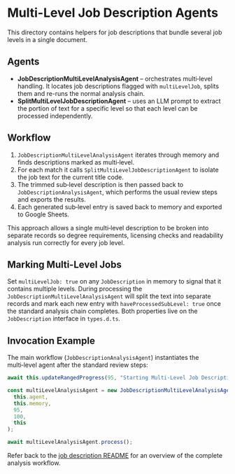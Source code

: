 # Multi-Level Job Description Agents

This directory contains helpers for job descriptions that bundle several job levels in a single document.

## Agents

- **JobDescriptionMultiLevelAnalysisAgent** – orchestrates multi‑level handling. It locates job descriptions flagged with `multiLevelJob`, splits them and re-runs the normal analysis chain.
- **SplitMultiLevelJobDescriptionAgent** – uses an LLM prompt to extract the portion of text for a specific level so that each level can be processed independently.

## Workflow

1. `JobDescriptionMultiLevelAnalysisAgent` iterates through memory and finds descriptions marked as multi‑level.
2. For each match it calls `SplitMultiLevelJobDescriptionAgent` to isolate the job text for the current title code.
3. The trimmed sub‑level description is then passed back to `JobDescriptionAnalysisAgent`, which performs the usual review steps and exports the results.
4. Each generated sub‑level entry is saved back to memory and exported to Google Sheets.

This approach allows a single multi‑level description to be broken into separate records so degree requirements, licensing checks and readability analysis run correctly for every job level.

## Marking Multi-Level Jobs

Set `multiLevelJob: true` on any `JobDescription` in memory to signal that it contains multiple levels. During processing the `JobDescriptionMultiLevelAnalysisAgent` will split the text into separate records and mark each new entry with `haveProcessedSubLevel: true` once the standard analysis chain completes. Both properties live on the `JobDescription` interface in `types.d.ts`.

## Invocation Example

The main workflow (`JobDescriptionAnalysisAgent`) instantiates the multi‑level agent after the standard review steps:

```ts
await this.updateRangedProgress(95, "Starting Multi-Level Job Description Analysis");

const multiLevelAnalysisAgent = new JobDescriptionMultiLevelAnalysisAgent(
  this.agent,
  this.memory,
  95,
  100,
  this
);

await multiLevelAnalysisAgent.process();
```

Refer back to the [job description README](../README.md) for an overview of the complete analysis workflow.
